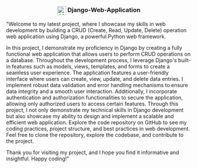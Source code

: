 <h3 align="center">
  <img src="link_icon.png" alt="Link Icon" width="24px" height="24px" style="vertical-align: middle;">
  <b>Django-Web-Application</b>
</h3>

"Welcome to my latest project, where I showcase my skills in web development by building a CRUD (Create, Read, Update, Delete) operation web application using Django, a powerful Python web framework.

In this project, I demonstrate my proficiency in Django by creating a fully functional web application that allows users to perform CRUD operations on a database. Throughout the development process, I leverage Django's built-in features such as models, views, templates, and forms to create a seamless user experience. 
The application features a user-friendly interface where users can create, view, update, and delete data entries. I implement robust data validation and error handling mechanisms to ensure data integrity and a smooth user interaction. Additionally, I incorporate authentication and authorization functionalities to secure the application, allowing only authorized users to access certain features. Through this project, I not only demonstrate my technical skills in Django development but also showcase my ability to design and implement a scalable and efficient web application. Explore the code repository on GitHub to see my coding practices, project structure, and best practices in web development. Feel free to clone the repository, explore the codebase, and contribute to the project.

Thank you for visiting my project, and I hope you find it informative and insightful. Happy coding!"
